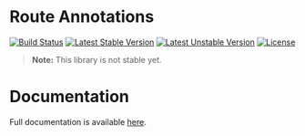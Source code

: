 <h1>Route Annotations</h1>

[![Build Status](https://travis-ci.com/aphiria/route-annotations.svg)](https://travis-ci.com/aphiria/route-annotations)
[![Latest Stable Version](https://poser.pugx.org/aphiria/route-annotations/v/stable.svg)](https://packagist.org/packages/aphiria/route-annotations)
[![Latest Unstable Version](https://poser.pugx.org/aphiria/route-annotations/v/unstable.svg)](https://packagist.org/packages/aphiria/route-annotations)
[![License](https://poser.pugx.org/aphiria/route-annotations/license.svg)](https://packagist.org/packages/aphiria/route-annotations)

> **Note:** This library is not stable yet.
>
<h1>Documentation</h1>

Full documentation is available <a href="https://github.com/aphiria/docs/blob/master/routing.md" target="_blank">here</a>.
